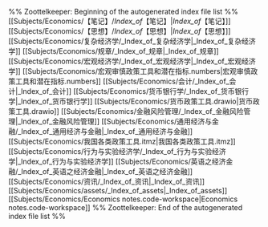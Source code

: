 %% Zoottelkeeper: Beginning of the autogenerated index file list  %%
 [[Subjects/Economics/【笔记】/_Index_of_【笔记】|_Index_of_【笔记】]]
 [[Subjects/Economics/【思想】/_Index_of_【思想】|_Index_of_【思想】]]
 [[Subjects/Economics/复杂经济学/_Index_of_复杂经济学|_Index_of_复杂经济学]]
 [[Subjects/Economics/规章/_Index_of_规章|_Index_of_规章]]
 [[Subjects/Economics/宏观经济学/_Index_of_宏观经济学|_Index_of_宏观经济学]]
 [[Subjects/Economics/宏观审慎政策工具和潜在指标.numbers|宏观审慎政策工具和潜在指标.numbers]]
 [[Subjects/Economics/会计/_Index_of_会计|_Index_of_会计]]
 [[Subjects/Economics/货币银行学/_Index_of_货币银行学|_Index_of_货币银行学]]
 [[Subjects/Economics/货币政策工具.drawio|货币政策工具.drawio]]
 [[Subjects/Economics/金融风险管理/_Index_of_金融风险管理|_Index_of_金融风险管理]]
 [[Subjects/Economics/通用经济与金融/_Index_of_通用经济与金融|_Index_of_通用经济与金融]]
 [[Subjects/Economics/我国各类政策工具.itmz|我国各类政策工具.itmz]]
 [[Subjects/Economics/行为与实验经济学/_Index_of_行为与实验经济学|_Index_of_行为与实验经济学]]
 [[Subjects/Economics/英语之经济金融/_Index_of_英语之经济金融|_Index_of_英语之经济金融]]
 [[Subjects/Economics/资讯/_Index_of_资讯|_Index_of_资讯]]
 [[Subjects/Economics/assets/_Index_of_assets|_Index_of_assets]]
 [[Subjects/Economics/Economics notes.code-workspace|Economics notes.code-workspace]]
%% Zoottelkeeper: End of the autogenerated index file list  %%
